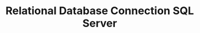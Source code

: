 ---
title: Relational Database Connection SQL Server
description: Examples of all valid SQL Server connection specs
development: true
---